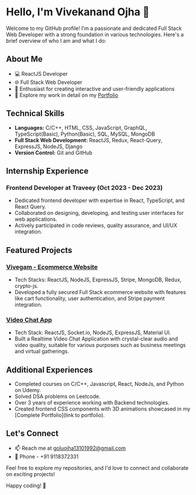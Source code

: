 # Hello, I'm Vivekanand Ojha 👋

Welcome to my GitHub profile! I'm a passionate and dedicated Full Stack Web Developer with a strong foundation in various technologies. Here's a brief overview of who I am and what I do:

## About Me
- 💻 ReactJS Developer
- 🌐 Full Stack Web Developer
- 🚀 Enthusiast for creating interactive and user-friendly applications
- 🔗 Explore my work in detail on my [Portfolio](https://funny-truffle-75736f.netlify.app/)

## Technical Skills
- **Languages:** C/C++, HTML, CSS, JavaScript, GraphQL, TypeScript(Basic), Python(Basic), SQL, MySQL, MongoDB
- **Full Stack Web Development:** ReactJS, Redux, React-Query, ExpressJS, NodeJS, Django
- **Version Control:** Git and GitHub

## Internship Experience
### Frontend Developer at Traveey (Oct 2023 - Dec 2023)
- Dedicated frontend developer with expertise in React, TypeScript, and React Query.
- Collaborated on designing, developing, and testing user interfaces for web applications.
- Actively participated in code reviews, quality assurance, and UI/UX integration.

## Featured Projects
### [Vivegam - Ecommerce Website](http://vivegam-shop.netlify.app/)
- Tech Stacks: ReactJS, NodeJS, ExpressJS, Stripe, MongoDB, Redux, crypto-js.
- Developed a fully secured Full Stack ecommerce website with features like cart functionality, user authentication, and Stripe payment integration.

### [Video Chat App](https://chat-app-by-vivekanand.netlify.app/)
- Tech Stack: ReactJS, Socket.io, NodeJS, ExpressJS, Material UI.
- Built a Realtime Video Chat Application with crystal-clear audio and video quality, suitable for various purposes such as business meetings and virtual gatherings.

## Additional Experiences
- Completed courses on C/C++, Javascript, React, NodeJs, and Python on Udemy.
- Solved DSA problems on Leetcode.
- Over 3 years of experience working with Backend technologies.
- Created frontend CSS components with 3D animations showcased in my [Complete Portfolio](link to portfolio).

## Let's Connect
- 📫 Reach me at goluojha13101992@gmail.com
- 📱 Phone - +91 9118372331


Feel free to explore my repositories, and I'd love to connect and collaborate on exciting projects!

Happy coding! 🚀
